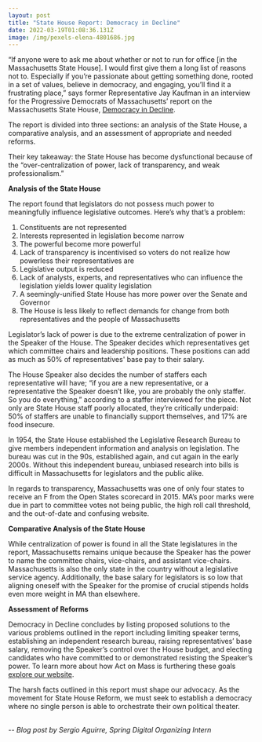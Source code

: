 ```yaml
---
layout: post
title: "State House Report: Democracy in Decline"
date: 2022-03-19T01:08:36.131Z
image: /img/pexels-elena-4801686.jpg
---
```

“If anyone were to ask me about whether or not to run for office \[in the Massachusetts State House]. I would first give them a long list of reasons not to. Especially if you’re passionate about getting something done, rooted in a set of values, believe in democracy, and engaging, you’ll find it a frustrating place,” says former Representative Jay Kaufman in an interview for the Progressive Democrats of Massachusetts’ report on the Massachusetts State House, [Democracy in Decline](https://www.progressivedemsofmass.org/wp-content/uploads/2021/11/PDM_democracy_in_decline_final.pdf). 

The report is divided into three sections: an analysis of the State House, a comparative analysis, and an assessment of appropriate and needed reforms. 

Their key takeaway: the State House has become dysfunctional because of the “over-centralization of power, lack of transparency, and weak professionalism.”

**Analysis of the State House**

The report found that legislators do not possess much power to meaningfully influence legislative outcomes. Here’s why that’s a problem:

1. Constituents are not represented
2. Interests represented in legislation become narrow
3. The powerful become more powerful
4. Lack of transparency is incentivised so voters do not realize how powerless their representatives are
5. Legislative output is reduced
6. Lack of analysts, experts, and representatives who can influence the legislation yields lower quality legislation
7. A seemingly-unified State House has more power over the Senate and Governor
8. The House is less likely to reflect demands for change from both representatives and the people of Massachusetts

Legislator’s lack of power is due to the extreme centralization of power in the Speaker of the House. The Speaker decides which representatives get which committee chairs and leadership positions. These positions can add as much as 50% of representatives' base pay to their salary.

The House Speaker also decides the number of staffers each representative will have; “if you are a new representative, or a representative the Speaker doesn’t like, you are probably the only staffer. So you do everything,” according to a staffer interviewed for the piece. Not only are State House staff poorly allocated, they’re critically underpaid: 50% of staffers are unable to financially support themselves, and 17% are food insecure.

In 1954, the State House established the Legislative Research Bureau to give members independent information and analysis on legislation. The bureau was cut in the 90s, established again, and cut again in the early 2000s. Without this independent bureau, unbiased research into bills is difficult in Massachusetts for legislators and the public alike.

In regards to transparency, Massachusetts was one of only four states to receive an F from the Open States scorecard in 2015. MA’s poor marks were due in part to committee votes not being public, the high roll call threshold, and the out-of-date and confusing website. 

**Comparative Analysis of the State House**

While centralization of power is found in all the State legislatures in the report, Massachusetts remains unique because the Speaker has the power to name the committee chairs, vice-chairs, and assistant vice-chairs. Massachusetts is also the only state in the country without a legislative service agency. Additionally, the base salary for legislators is so low that aligning oneself with the Speaker for the promise of crucial stipends holds even more weight in MA than elsewhere. 

**Assessment of Reforms**

Democracy in Decline concludes by listing proposed solutions to the various problems outlined in the report including limiting speaker terms, establishing an independent research bureau, raising representatives’ base salary, removing the Speaker’s control over the House budget, and electing candidates who have committed to or demonstrated resisting the Speaker’s power. To learn more about how Act on Mass is furthering these goals [explore our website](https://actonmass.org/).

The harsh facts outlined in this report must shape our advocacy. As the movement for State House Reform, we must seek to establish a democracy where no single person is able to orchestrate their own political theater. 

\
-- *Blog post by Sergio Aguirre, Spring Digital Organizing Intern*